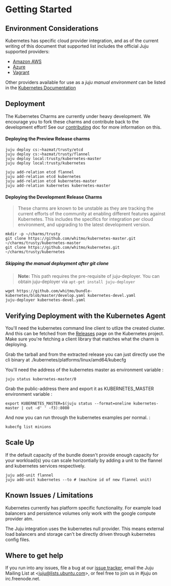 # Getting Started

## Environment Considerations

Kubernetes has specific cloud provider integration, and as of the current writing of this document that supported list includes the official Juju supported providers:

- [Amazon AWS](https://jujucharms.com/docs/config-aws)
- [Azure](https://jujucharms.com/docs/config-azure)
- [Vagrant](https://jujucharms.com/docs/config-vagrant)

Other providers available for use as a *juju manual environment* can be listed in the [Kubernetes Documentation](https://github.com/GoogleCloudPlatform/kubernetes/tree/master/docs/getting-started-guides)

## Deployment

The Kubernetes Charms are currently under heavy development. We encourage you to fork these charms and contribute back to the development effort! See our [contributing](contributing.md) doc for more information on this.

#### Deploying the Preview Release charms

    juju deploy cs:~hazmat/trusty/etcd
    juju deploy cs:~hazmat/trusty/flannel
    juju deploy local:trusty/kubernetes-master
    juju deploy local:trusty/kubernetes

    juju add-relation etcd flannel
    juju add-relation etcd kubernetes
    juju add-relation etcd kubernetes-master
    juju add-relation kubernetes kubernetes-master

#### Deploying the Development Release Charms

> These charms are known to be unstable as they are tracking the current efforts of the community at enabling different features against Kubernetes. This includes the specifics for integration per cloud environment, and upgrading to the latest development version.

    mkdir -p ~/charms/trusty
    git clone https://github.com/whitmo/kubernetes-master.git ~/charms/trusty/kubernetes-master
    git clone https://github.com/whitmo/kubernetes.git ~/charms/trusty/kubernetes

##### Skipping the manual deployment after git clone

> **Note:** This path requires the pre-requisite of juju-deployer. You can obtain juju-deployer via `apt-get install juju-deployer`

    wget https://github.com/whitmo/bundle-kubernetes/blob/master/develop.yaml kubernetes-devel.yaml
    juju-deployer kubernetes-devel.yaml


## Verifying Deployment with the Kubernetes Agent

You'll need the kubernetes command line client to utlize the created cluster. And this can be fetched from the [Releases](https://github.com/GoogleCloudPlatform/kubernetes/releases) page on the Kubernetes project. Make sure you're fetching a client library that matches what the charm is deploying.

Grab the tarball and from the extracted release you can just directly use the cli binary at ./kubernetes/platforms/linux/amd64/kubecfg

You'll need the address of the kubernetes master as environment variable :

    juju status kubernetes-master/0

Grab the public-address there and export it as KUBERNETES_MASTER environment variable :

    export KUBERNETES_MASTER=$(juju status --format=oneline kubernetes-master | cut -d' ' -f3):8080

And now you can run through the kubernetes examples per normal. :

    kubecfg list minions


## Scale Up

If the default capacity of the bundle doesn't provide enough capacity for your workload(s) you can scale horizontially by adding a unit to the flannel and kubernetes services respectively.

    juju add-unit flannel
    juju add-unit kubernetes --to # (machine id of new flannel unit)

## Known Issues / Limitations

Kubernetes currently has platform specific functionality. For example load balancers and persistence volumes only work with the google compute provider atm.

The Juju integration uses the kubernetes null provider. This means external load balancers and storage can't be directly driven through kubernetes config files.

## Where to get help

If you run into any issues, file a bug at our [issue tracker](http://github.com/whitmo/kubernetes-charm/issues), email the Juju Mailing List at &lt;juju@lists.ubuntu.com&gt;, or feel free to join us in #juju on irc.freenode.net.


